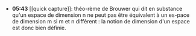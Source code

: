 - **05:43** [[quick capture]]: théo-rème de Brouwer qui dit en substance qu'un espace de dimension n ne peut pas être équivalent à un es-pace de dimension m si m et n diffèrent : la notion de dimension d'un espace est donc bien définie.